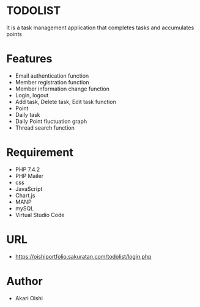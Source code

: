 # TODOLIST
It is a task management application that completes tasks and accumulates points

# Features
* Email authentication function
* Member registration function
* Member information change function
* Login, logout
* Add task, Delete task, Edit task function
* Point
* Daily task
* Daily Point fluctuation graph
* Thread search function

# Requirement

* PHP 7.4.2
* PHP Mailer
* css
* JavaScript
* Chart.js
* MANP
* mySQL
* Virtual Studio Code

# URL

* https://oishiportfolio.sakuratan.com/todolist/login.php

# Author

* Akari Oishi
